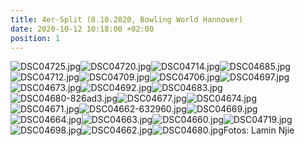 ```yaml
---
title: 4er-Split (8.10.2020, Bowling World Hannover)
date: 2020-10-12 10:18:00 +02:00
position: 1
---
```


![DSC04725.jpg](/uploads/DSC04725.jpg)![DSC04720.jpg](/uploads/DSC04720.jpg)![DSC04714.jpg](/uploads/DSC04714.jpg)![DSC04685.jpg](/uploads/DSC04685.jpg)![DSC04712.jpg](/uploads/DSC04712.jpg)![DSC04709.jpg](/uploads/DSC04709.jpg)![DSC04706.jpg](/uploads/DSC04706.jpg)![DSC04697.jpg](/uploads/DSC04697.jpg)![DSC04673.jpg](/uploads/DSC04673.jpg)![DSC04692.jpg](/uploads/DSC04692.jpg)![DSC04683.jpg](/uploads/DSC04683.jpg)![DSC04680-826ad3.jpg](/uploads/DSC04680-826ad3.jpg)![DSC04677.jpg](/uploads/DSC04677.jpg)![DSC04674.jpg](/uploads/DSC04674.jpg)![DSC04671.jpg](/uploads/DSC04671.jpg)![DSC04662-632960.jpg](/uploads/DSC04662-632960.jpg)![DSC04669.jpg](/uploads/DSC04669.jpg)![DSC04664.jpg](/uploads/DSC04664.jpg)![DSC04663.jpg](/uploads/DSC04663.jpg)![DSC04660.jpg](/uploads/DSC04660.jpg)![DSC04719.jpg](/uploads/DSC04719.jpg)![DSC04698.jpg](/uploads/DSC04698.jpg)![DSC04662.jpg](/uploads/DSC04662.jpg)![DSC04680.jpg](/uploads/DSC04680.jpg)Fotos: Lamin Njie
